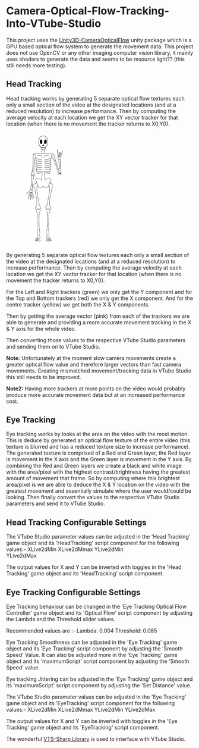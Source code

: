# Camera-Optical-Flow-Tracking-Into-VTube-Studio

This project uses the [Unity3D-CameraOpticalFlow](https://github.com/Bonjour-Interactive-Lab/Unity3D-CameraOpticalFlow) unity package which is a GPU based optical flow system to generate the movement data. This project does not use OpenCV or any other imaging computer vision library, it mainly uses shaders to generate the data and seems to be resource light?? (this still needs more testing). 

**Head Tracking**
------
Head tracking works by generating 5 separate optical flow textures each only a small section of the video at the designated locations (and at a reduced resolution) to increase performance. Then by computing the average velocity at each location we get the XY vector tracker for that location (when there is no movement the tracker returns to X0,Y0).

<img src="https://github.com/BluePengcho/Open_Source_Hand_Tracking_Live2D_Model/blob/main/Reference_Images/Skeleton.png" width="40%" height="40%">

By generating 5 separate optical flow textures each only a small section of the video at the designated locations (and at a reduced resolution) to increase performance. Then by computing the average velocity at each location we get the XY vector tracker for that location (when there is no movement the tracker returns to X0,Y0).

For the Left and Right trackers (green) we only get the Y component and for the Top and Bottom trackers (red) we only get the X component. And for the centre tracker (yellow) we get both the X & Y components. 

Then by getting the average vector (pink) from each of the trackers we are able to generate and providing a more accurate movement tracking in the X & Y axis for the whole video. 

Then converting those values to the respective VTube Studio parameters and sending them on to VTube Studio. 

**Note:** Unfortunately at the moment slow camera movements create a greater optical flow value and therefore larger vectors than fast camera movements. Creating mismatched movement/tracking data in VTube Studio this still needs to be improved.

**Note2:** Having more trackers at more points on the video would probably produce more accurate movement data but at an increased performance cost.  

**Eye Tracking**
------
Eye tracking works by looks at the area on the video with the most motion. This is deduce by generated an optical flow texture of the entire video (this texture is blurred and has a reduced texture size to increase performance). The generated texture is comprised of a Red and Green layer, the Red layer is movement in the X axis and the Green layer is movement in the Y axis. By combining the Red and Green layers we create a black and white image with the area/pixel with the highest contrast/brightness having the greatest amount of movement that frame. So by computing where this brightest area/pixel is we are able to deduce the X & Y location on the video with the greatest movement and essentially simulate where the user would/could be looking. Then finally convert the values to the respective VTube Studio parameters and send it to VTube Studio. 

**Head Tracking Configurable Settings**
------
The VTube Studio parameter values can be adjusted in the 'Head Tracking' game object and its 'HeadTracking' script component for the following values:-
XLive2dMin
XLive2dMmax
YLive2dMin	
YLive2dMax

The output values for X and Y can be inverted with toggles in the 'Head Tracking' game object and its 'HeadTracking' script component.



Eye Tracking Configurable Settings
------
Eye Tracking behaviour can be changed in the 'Eye Tracking Optical Flow Controller' game object and its 'Optical Flow' script component by adjusting the Lambda and the Threshold slider values.

Recommended values are :-
Lambda: 0.004
Threshold: 0.085

Eye Tracking Smoothness can be adjusted in the 'Eye Tracking' game object and its 'Eye Tracking' script component by adjusting the 'Smooth Speed' Value. It can also be adjusted more in the 'Eye Tracking' game object and its 'maximumScript' script component by adjusting the 'Smooth Speed' value.

Eye tracking Jittering can be adjusted in the 'Eye Tracking'  game object and its 'maximumScript' script component by adjusting the 'Set Distance' value.

The VTube Studio parameter values can be adjusted in the 'Eye Tracking' game object and its 'EyeTracking' script component for the following values:-
XLive2dMin
XLive2dMmax
YLive2dMin
YLive2dMax

The output values for X and Y can be inverted with toggles in the 'Eye Tracking' game object and its 'EyeTracking' script component.

The wonderful [VTS-Sharp Library](https://github.com/FomTarro/VTS-Sharp) is used to interface with VTube Studio.

